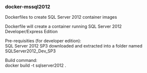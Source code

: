 ### docker-mssql2012
Dockerfiles to create SQL Server 2012 container images

Dockerfile will create a container running SQL Server 2012 Developer/Express Edition

Pre-requisities (for developer edition): <br>
SQL Server 2012 SP3 downloaded and extracted into a folder named SQLServer2012_Dev_SP3

Build command: <br>
docker build -t sqlserver2012 .
